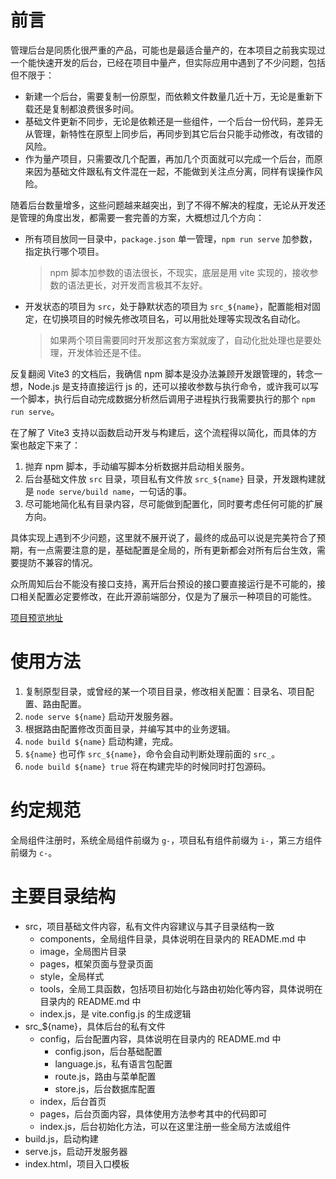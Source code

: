 # 前言

管理后台是同质化很严重的产品，可能也是最适合量产的，在本项目之前我实现过一个能快速开发的后台，已经在项目中量产，但实际应用中遇到了不少问题，包括但不限于：

- 新建一个后台，需要复制一份原型，而依赖文件数量几近十万，无论是重新下载还是复制都浪费很多时间。
- 基础文件更新不同步，无论是依赖还是一些组件，一个后台一份代码，差异无从管理，新特性在原型上同步后，再同步到其它后台只能手动修改，有改错的风险。
- 作为量产项目，只需要改几个配置，再加几个页面就可以完成一个后台，而原来因为基础文件跟私有文件混在一起，不能做到关注点分离，同样有误操作风险。

随着后台数量增多，这些问题越来越突出，到了不得不解决的程度，无论从开发还是管理的角度出发，都需要一套完善的方案，大概想过几个方向：

- 所有项目放同一目录中，`package.json` 单一管理，`npm run serve` 加参数，指定执行哪个项目。
  > npm 脚本加参数的语法很长，不现实，底层是用 vite 实现的，接收参数的语法更长，对开发而言极其不友好。

- 开发状态的项目为 `src`，处于静默状态的项目为 `src_${name}`，配置能相对固定，在切换项目的时候先修改项目名，可以用批处理等实现改名自动化。
  > 如果两个项目需要同时开发那这套方案就废了，自动化批处理也是要处理，开发体验还是不佳。

反复翻阅 Vite3 的文档后，我确信 npm 脚本是没办法兼顾开发跟管理的，转念一想，Node.js 是支持直接运行 js 的，还可以接收参数与执行命令，或许我可以写一个脚本，执行后自动完成数据分析然后调用子进程执行我需要执行的那个 `npm run serve`。

在了解了 Vite3 支持以函数启动开发与构建后，这个流程得以简化，而具体的方案也敲定下来了：

1. 抛弃 npm 脚本，手动编写脚本分析数据并启动相关服务。
2. 后台基础文件放 `src` 目录，项目私有文件放 `src_${name}` 目录，开发跟构建就是 `node serve/build name`，一句话的事。
3. 尽可能地简化私有目录内容，尽可能做到配置化，同时要考虑任何可能的扩展方向。

具体实现上遇到不少问题，这里就不展开说了，最终的成品可以说是完美符合了预期，有一点需要注意的是，基础配置是全局的，所有更新都会对所有后台生效，需要提防不兼容的情况。

众所周知后台不能没有接口支持，离开后台预设的接口要直接运行是不可能的，接口相关配置必定要修改，在此开源前端部分，仅是为了展示一种项目的可能性。

[项目预览地址](https://demo-admin.muops.com/)

# 使用方法

1. 复制原型目录，或曾经的某一个项目目录，修改相关配置：目录名、项目配置、路由配置。
2. `node serve ${name}` 启动开发服务器。
3. 根据路由配置修改页面目录，并编写其中的业务逻辑。
4. `node build ${name}` 启动构建，完成。
5. `${name}` 也可作 `src_${name}`，命令会自动判断处理前面的 `src_`。
6. `node build ${name} true` 将在构建完毕的时候同时打包源码。

# 约定规范

全局组件注册时，系统全局组件前缀为 `g-`，项目私有组件前缀为 `i-`，第三方组件前缀为 `c-`。

# 主要目录结构

- src，项目基础文件内容，私有文件内容建议与其子目录结构一致
  - components，全局组件目录，具体说明在目录内的 README.md 中
  - image，全局图片目录
  - pages，框架页面与登录页面
  - style，全局样式
  - tools，全局工具函数，包括项目初始化与路由初始化等内容，具体说明在目录内的 README.md 中
  - index.js，是 vite.config.js 的生成逻辑
- src_${name}，具体后台的私有文件
  - config，后台配置内容，具体说明在目录内的 README.md 中
    - config.json，后台基础配置
    - language.js，私有语言包配置
    - route.js，路由与菜单配置
    - store.js，后台数据库配置
  - index，后台首页
  - pages，后台页面内容，具体使用方法参考其中的代码即可
  - index.js，后台初始化方法，可以在这里注册一些全局方法或组件
- build.js，启动构建
- serve.js，启动开发服务器
- index.html，项目入口模板
